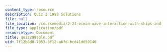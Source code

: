 ```yaml
---
content_type: resource
description: Quiz 2 1998 Solutions
file: null
file_location: /coursemedia/2-24-ocean-wave-interaction-with-ships-and-offshore-energy-systems-13-022-spring-2002/7f12b8d870533f12a6fdbcd41d650140_quiz298soln.pdf
file_type: application/pdf
resourcetype: Document
title: quiz298soln.pdf
uid: 7f12b8d8-7053-3f12-a6fd-bcd41d650140
---
```


